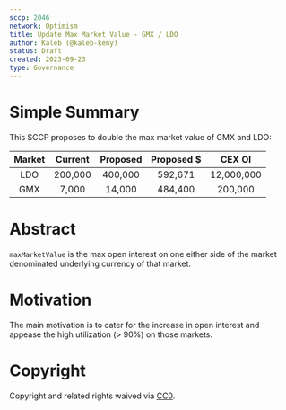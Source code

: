 ```yaml
---
sccp: 2046
network: Optimism
title: Update Max Market Value - GMX / LDO
author: Kaleb (@kaleb-keny)
status: Draft
created: 2023-09-23
type: Governance
---
```


# Simple Summary

This SCCP proposes to double the max market value of GMX and LDO:

| **Market** | **Current** | **Proposed** | **Proposed $** | **CEX OI** |
|:----------:|:-----------:|:------------:|:--------------:|:----------:|
|     LDO    |   200,000   |    400,000   |     592,671    | 12,000,000 |
|     GMX    |    7,000    |    14,000    |     484,400    |   200,000  |

# Abstract

`maxMarketValue` is the max open interest on one either side of the market denominated underlying currency of that market.

# Motivation

The main motivation is to cater for the increase in open interest and appease the high utilization (> 90%) on those markets.

# Copyright

Copyright and related rights waived via [CC0](https://creativecommons.org/publicdomain/zero/1.0/).


